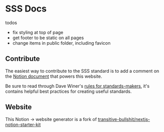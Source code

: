 # SSS Docs

todos
- fix styling at top of page
- get footer to be static on all pages
- change items in public folder, including favicon

## Contribute

The easiest way to contribute to the SSS standard is to add a comment on the [Notion document](https://www.notion.so/89536c428415474ab479ca39a2de2f5b) that powers this website. 

Be sure to read through Dave Winer's [rules for standards-makers](http://this.how/standards/), it's contains helpful best practices for creating useful standards.

## Website

This Notion -> website generator is a fork of [transitive-bullshit/nextjs-notion-starter-kit](https://github.com/transitive-bullshit/nextjs-notion-starter-kit)
